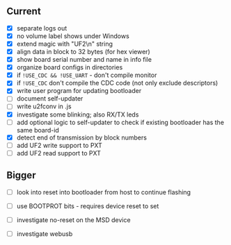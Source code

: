 ## Current
* [x] separate logs out
* [x] no volume label shows under Windows
* [x] extend magic with "UF2\n" string
* [x] align data in block to 32 bytes (for hex viewer)
* [x] show board serial number and name in info file
* [x] organize board configs in directories
* [x] if `!USE_CDC && !USE_UART` - don't compile monitor
* [x] if `!USE_CDC` don't compile the CDC code (not only exclude descriptors)
* [x] write user program for updating bootloader
* [ ] document self-updater
* [ ] write u2fconv in .js
* [x] investigate some blinking; also RX/TX leds
* [ ] add optional logic to self-updater to check if existing bootloader has the same board-id
* [x] detect end of transmission by block numbers
* [ ] add UF2 write support to PXT
* [ ] add UF2 read support to PXT

## Bigger
* [ ] look into reset into bootloader from host to continue flashing
* [ ] use BOOTPROT bits - requires device reset to set
* [ ] investigate no-reset on the MSD device
* [ ] investigate webusb

